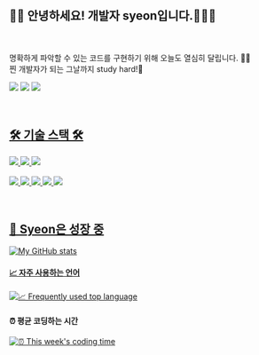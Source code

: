 
## 👐🏻  안녕하세요! 개발자 syeon입니다.👨🏻‍💻
  <br />
  <br />
명확하게 파악할 수 있는 코드를 구현하기 위해 오늘도 열심히 달립니다. 🏃🏻 <br />
찐 개발자가 되는 그날까지 study hard!🌱 <br />

<a href="http://ksy4568.github.io/" target="_blank"><img src="https://img.shields.io/badge/Blog-f8df4f?style=flat-square&logo=GitHub%20Sponsors&logoColor=white"/></a>
  <a href="mailto:gsy4568@gmail.com" target="_blank"><img src="https://img.shields.io/badge/Gmail-EA4335?style=flat-square&logo=Gmail&logoColor=white"/></a>
  <a href="https://fascinated-beechnut-581.notion.site/8631b0d120c14b45affe82adc698d9c5" target="_blank"><img src="https://img.shields.io/badge/Portfolio-000000?style=flat-square&logo=notion&logoColor=white" />

 
 <br />
 
 ## 🛠 기술 스택 🛠
 
  <img src="https://img.shields.io/badge/JavaScript-F7DF1E?style=flat-square&logo=javascript&logoColor=white"/> <img src="https://img.shields.io/badge/React.js-61DAFB?style=flat-square&logo=react&logoColor=white"/>  <img src="https://img.shields.io/badge/TypeScript-3178C6?style=flat-square&logo=typescript&logoColor=white"/>
  <br />
  <br />  <img src="https://img.shields.io/badge/Slack-4A154B?style=flat-square&logo=slack&logoColor=white" />  <img src="https://img.shields.io/badge/Trello-0052CC?style=flat-square&logo=trello&logoColor=white" />  <img src="https://img.shields.io/badge/Git-F05032?style=flat-square&logo=git&logoColor=white" />  <img src="https://img.shields.io/badge/Github-181717?style=flat-square&logo=github&logoColor=white" />  <img src="https://img.shields.io/badge/Notion-000000?style=flat-square&logo=notion&logoColor=white" />

<br />
  
## 🌱  Syeon은 성장 중


![My GitHub stats](https://github-readme-stats.vercel.app/api?username=ksy4568&show_icons=true&theme=dark&hide=contribs,prs&count_private=true)
  
  
#### 📈 자주 사용하는 언어

[![📈 Frequently used top language](https://github-readme-stats.vercel.app/api/top-langs/?username=ksy4568&hide=html,css&langs_count=3&layout=compact)](https://github.com/anuraghazra/github-readme-stats)

  
#### ⏰ 평균 코딩하는 시간

[![⏰ This week's coding time](https://github-readme-stats.vercel.app/api/wakatime?username=ksy4568&layout=compact)](https://github.com/anuraghazra/github-readme-stats)

